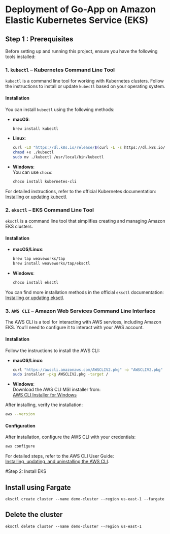 
# Deployment of Go-App on Amazon Elastic Kubernetes Service (EKS)

## Step 1 : Prerequisites

Before setting up and running this project, ensure you have the following tools installed:

### 1. `kubectl` – Kubernetes Command Line Tool
`kubectl` is a command line tool for working with Kubernetes clusters. Follow the instructions to install or update `kubectl` based on your operating system.

#### Installation
You can install `kubectl` using the following methods:

- **macOS**:  
  ```bash
  brew install kubectl
  ```
  
- **Linux**:  
  ```bash
  curl -LO "https://dl.k8s.io/release/$(curl -L -s https://dl.k8s.io/release/stable.txt)/bin/linux/amd64/kubectl"
  chmod +x ./kubectl
  sudo mv ./kubectl /usr/local/bin/kubectl
  ```

- **Windows**:  
  You can use `choco`:
  ```powershell
  choco install kubernetes-cli
  ```

For detailed instructions, refer to the official Kubernetes documentation:  
[Installing or updating kubectl](https://kubernetes.io/docs/tasks/tools/).

### 2. `eksctl` – EKS Command Line Tool
`eksctl` is a command line tool that simplifies creating and managing Amazon EKS clusters.

#### Installation
- **macOS/Linux**:  
  ```bash
  brew tap weaveworks/tap
  brew install weaveworks/tap/eksctl
  ```

- **Windows**:  
  ```powershell
  choco install eksctl
  ```

You can find more installation methods in the official `eksctl` documentation:  
[Installing or updating eksctl](https://eksctl.io/introduction/#installation).

### 3. `AWS CLI` – Amazon Web Services Command Line Interface
The AWS CLI is a tool for interacting with AWS services, including Amazon EKS. You’ll need to configure it to interact with your AWS account.

#### Installation
Follow the instructions to install the AWS CLI:
- **macOS/Linux**:  
  ```bash
  curl "https://awscli.amazonaws.com/AWSCLIV2.pkg" -o "AWSCLIV2.pkg"
  sudo installer -pkg AWSCLIV2.pkg -target /
  ```

- **Windows**:  
  Download the AWS CLI MSI installer from:  
  [AWS CLI Installer for Windows](https://awscli.amazonaws.com/AWSCLIV2.msi)

After installing, verify the installation:
```bash
aws --version
```

#### Configuration
After installation, configure the AWS CLI with your credentials:
```bash
aws configure
```

For detailed steps, refer to the AWS CLI User Guide:  
[Installing, updating, and uninstalling the AWS CLI](https://docs.aws.amazon.com/cli/latest/userguide/install-cliv2.html).


#Step 2: Install EKS



## Install using Fargate

```
eksctl create cluster --name demo-cluster --region us-east-1 --fargate
```

## Delete the cluster

```
eksctl delete cluster --name demo-cluster --region us-east-1
```


